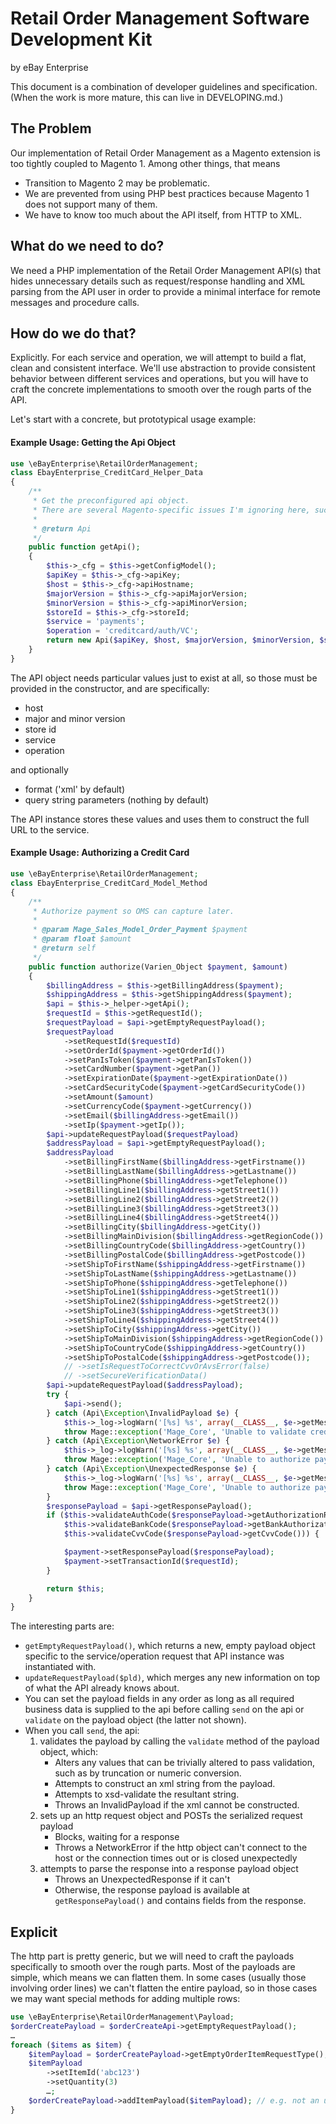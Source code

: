 # Retail Order Management Software Development Kit

by eBay Enterprise

This document is a combination of developer guidelines and specification. (When the work is more mature, this can live in DEVELOPING.md.)

## The Problem

Our implementation of Retail Order Management as a Magento extension is too tightly coupled to Magento 1. Among other things, that means

- Transition to Magento 2 may be problematic.
- We are prevented from using PHP best practices because Magento 1 does not support many of them.
- We have to know too much about the API itself, from HTTP to XML.

## What do we need to do?

We need a PHP implementation of the Retail Order Management API(s) that hides unnecessary details such as request/response handling and XML parsing from the API user in order to provide a minimal interface for remote messages and procedure calls.

## How do we do that?

Explicitly. For each service and operation, we will attempt to build a flat, clean and consistent interface. We'll use abstraction to provide consistent behavior between different services and operations, but you will have to craft the concrete implementations to smooth over the rough parts of the API.

Let's start with a concrete, but prototypical usage example:

#### Example Usage: Getting the Api Object

```php
use \eBayEnterprise\RetailOrderManagement;
class EbayEnterprise_CreditCard_Helper_Data
{
    /**
     * Get the preconfigured api object.
     * There are several Magento-specific issues I'm ignoring here, such as multi-store configuration diffs.
     *
     * @return Api
     */
    public function getApi();
    {
        $this->_cfg = $this->getConfigModel();
        $apiKey = $this->_cfg->apiKey;
        $host = $this->_cfg->apiHostname;
        $majorVersion = $this->_cfg->apiMajorVersion;
        $minorVersion = $this->_cfg->apiMinorVersion;
        $storeId = $this->_cfg->storeId;
        $service = 'payments';
        $operation = 'creditcard/auth/VC';
        return new Api($apiKey, $host, $majorVersion, $minorVersion, $storeId, $service, $operation);
    }
}
```

The API object needs particular values just to exist at all, so those must be provided in the constructor, and are specifically:

- host
- major and minor version
- store id
- service
- operation

and optionally

- format ('xml' by default)
- query string parameters (nothing by default)

The API instance stores these values and uses them to construct the full URL to the service.

#### Example Usage: Authorizing a Credit Card

```php
use \eBayEnterprise\RetailOrderManagement;
class EbayEnterprise_CreditCard_Model_Method
{
    /**
     * Authorize payment so OMS can capture later.
     *
     * @param Mage_Sales_Model_Order_Payment $payment
     * @param float $amount
     * @return self
     */
    public function authorize(Varien_Object $payment, $amount)
    {
        $billingAddress = $this->getBillingAddress($payment);
        $shippingAddress = $this->getShippingAddress($payment);
        $api = $this->_helper->getApi();
        $requestId = $this->getRequestId();
        $requestPayload = $api->getEmptyRequestPayload();
        $requestPayload
            ->setRequestId($requestId)
            ->setOrderId($payment->getOrderId())
            ->setPanIsToken($payment->getPanIsToken())
            ->setCardNumber($payment->getPan())
            ->setExpirationDate($payment->getExpirationDate())
            ->setCardSecurityCode($payment->getCardSecurityCode())
            ->setAmount($amount)
            ->setCurrencyCode($payment->getCurrency())
            ->setEmail($billingAddress->getEmail())
            ->setIp($payment->getIp());
        $api->updateRequestPayload($requestPayload)
        $addressPayload = $api->getEmptyRequestPayload();
        $addressPayload
            ->setBillingFirstName($billingAddress->getFirstname())
            ->setBillingLastName($billingAddress->getLastname())
            ->setBillingPhone($billingAddress->getTelephone())
            ->setBillingLine1($billingAddress->getStreet1())
            ->setBillingLine2($billingAddress->getStreet2())
            ->setBillingLine3($billingAddress->getStreet3())
            ->setBillingLine4($billingAddress->getStreet4())
            ->setBillingCity($billingAddress->getCity())
            ->setBillingMainDivision($billingAddress->getRegionCode())
            ->setBillingCountryCode($billingAddress->getCountry())
            ->setBillingPostalCode($billingAddress->getPostcode())
            ->setShipToFirstName($shippingAddress->getFirstname())
            ->setShipToLastName($shippingAddress->getLastname())
            ->setShipToPhone($shippingAddress->getTelephone())
            ->setShipToLine1($shippingAddress->getStreet1())
            ->setShipToLine2($shippingAddress->getStreet2())
            ->setShipToLine3($shippingAddress->getStreet3())
            ->setShipToLine4($shippingAddress->getStreet4())
            ->setShipToCity($shippingAddress->getCity())
            ->setShipToMainDivision($shippingAddress->getRegionCode())
            ->setShipToCountryCode($shippingAddress->getCountry())
            ->setShipToPostalCode($shippingAddress->getPostcode());
            // ->setIsRequestToCorrectCvvOrAvsError(false)
            // ->setSecureVerificationData()
        $api->updateRequestPayload($addressPayload);
        try {
            $api->send();
        } catch (Api\Exception\InvalidPayload $e) {
            $this->_log->logWarn('[%s] %s', array(__CLASS__, $e->getMessage()));
            throw Mage::exception('Mage_Core', 'Unable to validate credit card info');
        } catch (Api\Exception\NetworkError $e) {
            $this->_log->logWarn('[%s] %s', array(__CLASS__, $e->getMessage()));
            throw Mage::exception('Mage_Core', 'Unable to authorize payment at this time. Please try again later.');
        } catch (Api\Exception\UnexpectedResponse $e) {
            $this->_log->logWarn('[%s] %s', array(__CLASS__, $e->getMessage()));
            throw Mage::exception('Mage_Core', 'Unable to authorize payment at this time. Please try again later.');
        }
        $responsePayload = $api->getResponsePayload();
        if ($this->validateAuthCode($responsePayload->getAuthorizationResponseCode()) &&
            $this->validateBankCode($responsePayload->getBankAuthorizationCode()) &&
            $this->validateCvvCode($responsePayload->getCvvCode())) {

            $payment->setResponsePayload($responsePayload);
            $payment->setTransactionId($requestId);
        }

        return $this;
    }
}
```

The interesting parts are:

- `getEmptyRequestPayload()`, which returns a new, empty payload object specific to the service/operation request that API instance was instantiated with.
- `updateRequestPayload($pld)`, which merges any new information on top of what the API already knows about.
- You can set the payload fields in any order as long as all required business data is supplied to the api before calling `send` on the api or `validate` on the payload object (the latter not shown).
- When you call `send`, the api:
    1. validates the payload by calling the `validate` method of the payload object, which:
        - Alters any values that can be trivially altered to pass validation, such as by truncation or numeric conversion.
        - Attempts to construct an xml string from the payload.
        - Attempts to xsd-validate the resultant string.
        - Throws an InvalidPayload if the xml cannot be constructed.
    2. sets up an http request object and POSTs the serialized request payload
        - Blocks, waiting for a response
        - Throws a NetworkError if the http object can't connect to the host or the connection times out or is closed unexpectedly
    3. attempts to parse the response into a response payload object
        - Throws an UnexpectedResponse if it can't
        - Otherwise, the response payload is available at `getResponsePayload()` and contains fields from the response.

## Explicit

The http part is pretty generic, but we will need to craft the payloads specifically to smooth over the rough parts. Most of the payloads are simple, which means we can flatten them. In some cases (usually those involving order lines) we can't flatten the entire payload, so in those cases we may want special methods for adding multiple rows:

```php
use \eBayEnterprise\RetailOrderManagement\Payload;
$orderCreatePayload = $orderCreateApi->getEmptyRequestPayload();
…
foreach ($items as $item) {
    $itemPayload = $orderCreatePayload->getEmptyOrderItemRequestType();
    $itemPayload
        ->setItemId('abc123')
        ->setQuantity(3)
        …;
    $orderCreatePayload->addItemPayload($itemPayload); // e.g. not an update
}
```
